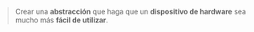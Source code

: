> Crear una **abstracción** que haga que un **dispositivo de hardware** sea mucho más **fácil de utilizar**.